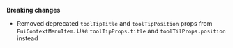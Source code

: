 **Breaking changes**

- Removed deprecated `toolTipTitle` and `toolTipPosition` props from `EuiContextMenuItem`. Use `toolTipProps.title` and `toolTilProps.position` instead
